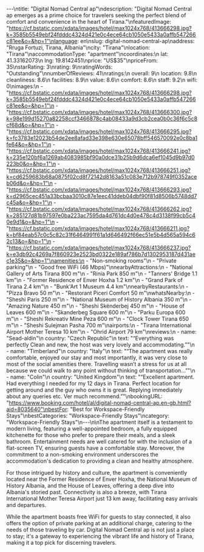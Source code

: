 ---\ntitle: "Digital Nomad Central ap"\ndescription: "Digital Nomad Central ap emerges as a prime choice for travelers seeking the perfect blend of comfort and convenience in the heart of Tirana."\nfeaturedImage: "https://cf.bstatic.com/xdata/images/hotel/max1024x768/413666298.jpg?k=3585b5549ebf24fdddc4324d421e0c4ece64cb1050e5433a0affb547266c81ee&o=&hp=1"\nlanguage: en\nslug: digital-nomad-central-ap\naddress: "Rruga Fortuzi, Tirana, Albania"\ncity: "Tirana"\nlocation: "Tirana"\naccommodationType: "apartment"\ncoordinates:\n  lat: 41.33162073\n  lng: 19.8142451\nprice: "US$35"\npriceFrom: 35\nstarRating: 3\nrating: 9\nratingWords: "Outstanding"\nnumberOfReviews: 41\nratings:\n  overall: 9\n  location: 9.8\n  cleanliness: 8.6\n  facilities: 8.9\n  value: 8.6\n  comfort: 8.6\n  staff: 9.2\n  wifi: 0\nimages:\n  - "https://cf.bstatic.com/xdata/images/hotel/max1024x768/413666298.jpg?k=3585b5549ebf24fdddc4324d421e0c4ece64cb1050e5433a0affb547266c81ee&o=&hp=1"\n  - "https://cf.bstatic.com/xdata/images/hotel/max1024x768/413666300.jpg?k=98e199d15270a82258ccf3466878c4ab08433a9d3cb2cea0b0c36f6c5c8cf68d&o=&hp=1"\n  - "https://cf.bstatic.com/xdata/images/hotel/max1024x768/413666295.jpg?k=fc3783e12023b54de2ee8afad33e398e630e65078bff546570092e0c8ba1fe64&o=&hp=1"\n  - "https://cf.bstatic.com/xdata/images/hotel/max1024x768/413666241.jpg?k=235e120bf6a1269ab4083985bf90a0dce31b25b9d6dca6ef1045d9b97d0223b0&o=&hp=1"\n  - "https://cf.bstatic.com/xdata/images/hotel/max1024x768/413666251.jpg?k=cd6259683b68a0875f02cd8f72142d8163a51c083e712b978749f0352aceb06d&o=&hp=1"\n  - "https://cf.bstatic.com/xdata/images/hotel/max1024x768/413666293.jpg?k=d2965cec451a33bcbaa3010c87e1eec41ddeb04dbf90f81d8506b5748dd7c45a&o=&hp=1"\n  - "https://cf.bstatic.com/xdata/images/hotel/max1024x768/413666262.jpg?k=285127d81b97597e0ba223ac7595da4d761dc4d0e478c4d3138f99cb5c40e9d1&o=&hp=1"\n  - "https://cf.bstatic.com/xdata/images/hotel/max1024x768/413666211.jpg?k=bf84eab57c0c5c82c31f6464991f61a1d646492f66ec51e5b4d565a594c62c13&o=&hp=1"\n  - "https://cf.bstatic.com/xdata/images/hotel/max1024x768/413666237.jpg?k=e3db92c4269a7f860923e2523bd0322e189af786b7d1302953187d431aec1e35&o=&hp=1"\namenities:\n  - "Non-smoking rooms"\n  - "Private parking"\n  - "Good free WiFi (46 Mbps)"\nnearbyAttractions:\n  - "National Gallery of Arts Tirana 800 m"\n  - "Rinia Park 850 m"\n  - "Tanners' Bridge 1.1 km"\n  - "Former Residence of Enver Hoxha 1.2 km"\n  - "Grand Park of Tirana 2.4 km"\n  - "Bunk'Art 1 Museum 4.4 km"\nnearbyRestaurants:\n  - "Pizza Bravo 50 m"\n  - "Restorant Piceri Comfort 50 m"\nwhatsNearby:\n  - "Sheshi Paris 250 m"\n  - "National Museum of History Albania 350 m"\n  - "Amazing Nature 450 m"\n  - "Sheshi Skënderbej 450 m"\n  - "House of Leaves 600 m"\n  - "Skanderbeg Square 600 m"\n  - "Parku Europa 600 m"\n  - "Sheshi Rekreativ Mine Peza 600 m"\n  - "Clock Tower Tirana 650 m"\n  - "Sheshi Sulejman Pasha 700 m"\nairports:\n  - "Tirana International Airport Mother Teresa 10 km"\n  - "Ohrid Airport 79 km"\nreviews:\n  - name: "Sead-aldin"\n    country: "Czech Republic"\n    text: "“Everything was perfectly Clean and new, the host was very lovely and accommodating.”"\n  - name: "Timberland"\n    country: "Italy"\n    text: "“The apartment was really comfortable, enjoyed our stay and most importantly, it was very close to most of the social amenities there. Travelling wasn’t a stress for us at all because we could walk to any point without thinking of transportation...”"\n  - name: "Colin"\n    country: "United Kingdom"\n    text: "“Excellent apartment. Had everything I needed for my 12 days in Tirana. Perfect location for getting around and the guy who owns it is great. Replying immediately about any queries etc. Ver much recommend.”"\nbookingURL: "https://www.booking.com/hotel/al/digital-nomad-central-ap.en-gb.html?aid=8035640"\nbestFor: "Best for Workspace-Friendly Stays"\nbestCategories: "Workspace-Friendly Stays"\ncategory: "Workspace-Friendly Stays"\n---\n\nThe apartment itself is a testament to modern living, featuring a well-appointed bedroom, a fully equipped kitchenette for those who prefer to prepare their meals, and a sleek bathroom. Entertainment needs are well catered for with the inclusion of a flat-screen TV, ensuring guests have a comfortable stay. Moreover, the commitment to a non-smoking environment underscores the accommodation's dedication to providing a clean and healthy atmosphere.

For those intrigued by history and culture, the apartment is conveniently located near the Former Residence of Enver Hoxha, the National Museum of History Albania, and the House of Leaves, offering a deep dive into Albania's storied past. Connectivity is also a breeze, with Tirana International Mother Teresa Airport just 13 km away, facilitating easy arrivals and departures.

While the apartment boasts free WiFi for guests to stay connected, it also offers the option of private parking at an additional charge, catering to the needs of those traveling by car. Digital Nomad Central ap is not just a place to stay; it's a gateway to experiencing the vibrant life and history of Tirana, making it a top pick for discerning travelers.